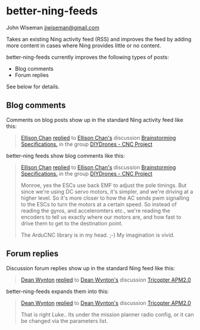 better-ning-feeds
=================

John Wiseman
<jjwiseman@gmail.com>

Takes an existing Ning activity feed (RSS) and improves the feed by
adding more content in cases where Ning provides little or no content.

better-ning-feeds currently improves the following types of posts:

* Blog comments
* Forum replies

See below for details.


Blog comments
-------------

Comments on blog posts show up in the standard Ning activity feed like this:

<blockquote>
<p>
<a
href="http://diydrones.com/profile/EllisonChan?xg_source=activity">Ellison
Chan</a> <a
href="http://diydrones.com/xn/detail/705844:Comment:881177?xg_source=activity">replied</a>
to <a
href="http://diydrones.com/profile/EllisonChan?xg_source=activity">Ellison
Chan's</a> discussion <a
href="http://diydrones.com/xn/detail/705844:Topic:871958?xg_source=activity">Brainstorming
Specifications.</a> in the group <a
href="http://diydrones.com/xn/detail/705844:Group:871797?xg_source=activity">DIYDrones
- CNC Project</a>
</p>
</blockquote>

better-ning feeds show blog comments like this:

<blockquote>
<p>
<a
href="http://diydrones.com/profile/EllisonChan?xg_source=activity">Ellison
Chan</a> <a
href="http://diydrones.com/xn/detail/705844:Comment:881266?xg_source=activity">replied</a>
to <a
href="http://diydrones.com/profile/EllisonChan?xg_source=activity">Ellison
Chan's</a> discussion <a
href="http://diydrones.com/xn/detail/705844:Topic:871958?xg_source=activity">Brainstorming
Specifications.</a> in the group <a
href="http://diydrones.com/xn/detail/705844:Group:871797?xg_source=activity">DIYDrones
- CNC Project</a>
</p>
<p>
Monroe, yes the ESCs use back EMF to adjust the pole timings.  But
since we're using DC servo motors, it's simpler, and we're driving at
a higher level.  So it's more closer to how the AC sends pwm
signalling to the ESCs to turn the motors at a certain speed.  So
instead of reading the gyros, and acceleromters etc., we're reading
the encoders to tell us exactly where our motors are, and how fast to
drive them to get to the destination point.
</p>
<p>
The ArduCNC library is in my head. ;-) My imagination is vivid.</p>
</p>
</blockquote>


Forum replies
-------------

Discussion forum replies show up in the standard Ning feed like this:

<blockquote>
<a href="http://diydrones.com/profile/DeanWynton?xg_source=activity">Dean Wynton</a> <a href="http://diydrones.com/xn/detail/705844:Comment:881184?xg_source=activity">replied</a> to <a href="http://diydrones.com/profile/DeanWynton?xg_source=activity">Dean Wynton's</a> discussion <a href="http://diydrones.com/xn/detail/705844:Topic:840731?xg_source=activity">Tricopter APM2.0</a>
</blockquote>

better-ning-feeds expands them into this:

<blockquote>
<a href="http://diydrones.com/profile/DeanWynton?xg_source=activity">Dean Wynton</a> <a href="http://diydrones.com/xn/detail/705844:Comment:881263?xg_source=activity">replied</a> to <a href="http://diydrones.com/profile/DeanWynton?xg_source=activity">Dean Wynton's</a> discussion <a href="http://diydrones.com/xn/detail/705844:Topic:840731?xg_source=activity">Tricopter APM2.0</a><br>
<p>That is right Luke.. Its under the mission planner radio config, or it can be changed via the parameters list.</p>
</blockquote>
